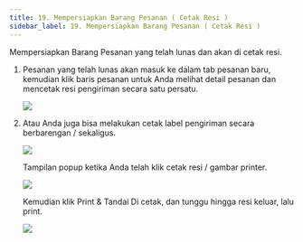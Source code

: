 ```yaml
---
title: 19. Mempersiapkan Barang Pesanan ( Cetak Resi )
sidebar_label: 19. Mempersiapkan Barang Pesanan ( Cetak Resi )
---
```

Mempersiapkan Barang Pesanan yang telah lunas dan akan di cetak resi.

1. P﻿esanan yang telah lunas akan masuk ke dalam tab pesanan baru, kemudian klik baris pesanan untuk A﻿nda melihat detail pesanan dan m﻿encetak resi pengiriman secara satu persatu. 

   ![](/img/19.-cetak-resi-pada-detail-pesanan.png)
2. Atau A﻿nda juga bisa melakukan cetak label pengiriman secara berbarengan / sekaligus. 

   ![](/img/19.-cetak-resi-sekaligus.png)

   T﻿ampilan popup ketika Anda telah klik cetak resi / gambar printer. 

   ![](/img/19.-popup-cetak-resi-pengiriman.png)

   K﻿emudian klik Print & Tandai Di cetak, dan tunggu hingga resi keluar, lalu print.

   ![](/img/19.-cetak-resi-pengiriman-1.png)